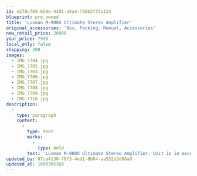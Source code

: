 ```yaml
---
id: e278c784-650e-4401-a5a4-736b3f3fa134
blueprint: pre_owned
title: 'Luxman M-900U Ultimate Stereo Amplifier'
original_accessories: 'Box, Packing, Manual, Accessories'
new_retail_price: 20000
your_price: 7995
local_only: false
shipping: 200
images:
  - IMG_7704.jpg
  - IMG_7705.jpg
  - IMG_7703.jpg
  - IMG_7706.jpg
  - IMG_7707.jpg
  - IMG_7708.jpg
  - IMG_7709.jpg
  - IMG_7710.jpg
description:
  -
    type: paragraph
    content:
      -
        type: text
        marks:
          -
            type: bold
        text: 'Luxman M-900U Ultimate Stereo Amplifier. Unit is in excellent functional condition and very good overall condition - excepting two scratches - one on the front panel and one on the right side panel (pictured) as well as some nicks in the top cover. Unit has original box, packing and accessories and sold as new for $20,000.00. A powerhouse of an amplifier with exceptional sound. '
updated_by: 87ca4130-78f3-4ed1-8b64-aa552d3d08a8
updated_at: 1690385368
---
```

